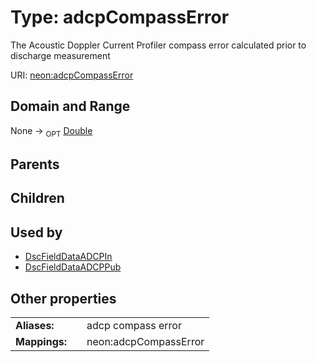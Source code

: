 
# Type: adcpCompassError


The Acoustic Doppler Current Profiler compass error calculated prior to discharge measurement

URI: [neon:adcpCompassError](https://data.neonscience.org/adcpCompassError)


## Domain and Range

None ->  <sub>OPT</sub> [Double](types/Double.md)

## Parents


## Children


## Used by

 * [DscFieldDataADCPIn](DscFieldDataADCPIn.md)
 * [DscFieldDataADCPPub](DscFieldDataADCPPub.md)

## Other properties

|  |  |  |
| --- | --- | --- |
| **Aliases:** | | adcp compass error |
| **Mappings:** | | neon:adcpCompassError |

